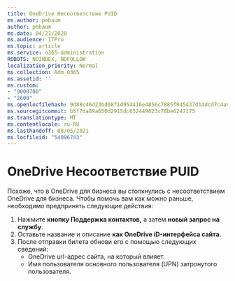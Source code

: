 ```yaml
---
title: OneDrive Несоответствие PUID
ms.author: pebaum
author: pebaum
ms.date: 04/21/2020
ms.audience: ITPro
ms.topic: article
ms.service: o365-administration
ROBOTS: NOINDEX, NOFOLLOW
localization_priority: Normal
ms.collection: Adm_O365
ms.assetid: ''
ms.custom:
- "9000700"
- "2600"
ms.openlocfilehash: 9d88c46d23bd08f1d954416e4856c7885f045437d14dcd7c4a9c25f0b1288b8f
ms.sourcegitcommit: b5f7da89a650d2915dc652449623c78be6247175
ms.translationtype: MT
ms.contentlocale: ru-RU
ms.lasthandoff: 08/05/2021
ms.locfileid: "54096743"
---
```

# <a name="onedrive-puid-mismatch"></a>OneDrive Несоответствие PUID

Похоже, что в [](https://docs.microsoft.com/sharepoint/troubleshoot/administration/access-denied-or-need-permission-error-sharepoint-online-or-onedrive-for-business#when-accessing-a-onedrive-site) OneDrive для бизнеса вы столкнулись с несоответствием OneDrive для бизнеса. Чтобы помочь вам как можно раньше, необходимо предпринять следующие действия:

1. Нажмите  **кнопку Поддержка контактов,** а затем  **новый запрос на службу**.
2. Оставьте название и описание **как OneDrive iD-интерфейса сайта.**
3. После отправки билета обнови его с помощью следующих сведений:
    - OneDrive url-адрес сайта, на который влияет.
    - Имя пользователя основного пользователя (UPN) затронутого пользователя.
